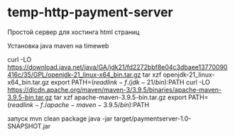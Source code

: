 # temp-http-payment-server
Простой сервер для хостинга html страниц


Установка java maven на timeweb

curl -LO https://download.java.net/java/GA/jdk21/fd2272bbf8e04c3dbaee13770090416c/35/GPL/openjdk-21_linux-x64_bin.tar.gz
tar xzf openjdk-21_linux-x64_bin.tar.gz
export PATH=$(readlink -f ./jdk-21/bin):$PATH
curl -LO https://dlcdn.apache.org/maven/maven-3/3.9.5/binaries/apache-maven-3.9.5-bin.tar.gz
tar xzf apache-maven-3.9.5-bin.tar.gz
export PATH=$(readlink -f ./apache-maven-3.9.5/bin):$PATH


запуск
mvn clean package
java -jar target/paymentserver-1.0-SNAPSHOT.jar
